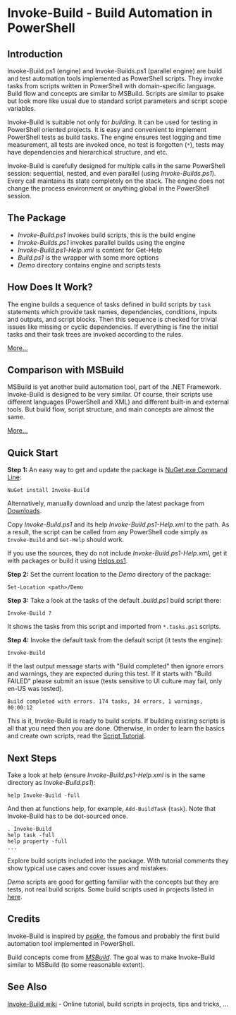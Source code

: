 
Invoke-Build - Build Automation in PowerShell
=============================================

## Introduction

Invoke-Build.ps1 (engine) and Invoke-Builds.ps1 (parallel engine) are build and
test automation tools implemented as PowerShell scripts. They invoke tasks from
scripts written in PowerShell with domain-specific language. Build flow and
concepts are similar to MSBuild. Scripts are similar to psake but look more
like usual due to standard script parameters and script scope variables.

Invoke-Build is suitable not only for *building*. It can be used for testing in
PowerShell oriented projects. It is easy and convenient to implement PowerShell
tests as build tasks. The engine ensures test logging and time measurement, all
tests are invoked once, no test is forgotten (`*`), tests may have dependencies
and hierarchical structure, and etc.

Invoke-Build is carefully designed for multiple calls in the same PowerShell
session: sequential, nested, and even parallel (using *Invoke-Builds.ps1*).
Every call maintains its state completely on the stack. The engine does not
change the process environment or anything global in the PowerShell session.

## The Package

* *Invoke-Build.ps1* invokes build scripts, this is the build engine
* *Invoke-Builds.ps1* invokes parallel builds using the engine
* *Invoke-Build.ps1-Help.xml* is content for Get-Help
* *Build.ps1* is the wrapper with some more options
* *Demo* directory contains engine and scripts tests

## How Does It Work?

The engine builds a sequence of tasks defined in build scripts by `task`
statements which provide task names, dependencies, conditions, inputs and
outputs, and script blocks. Then this sequence is checked for trivial issues
like missing or cyclic dependencies. If everything is fine the initial tasks
and their task trees are invoked according to the rules.

[More...](https://github.com/nightroman/Invoke-Build/wiki/How-Build-Works)

## Comparison with MSBuild

MSBuild is yet another build automation tool, part of the .NET Framework.
Invoke-Build is designed to be very similar. Of course, their scripts use
different languages (PowerShell and XML) and different built-in and external
tools. But build flow, script structure, and main concepts are almost the same.

[More...](https://github.com/nightroman/Invoke-Build/wiki/Comparison-with-MSBuild)

## Quick Start

**Step 1:**
An easy way to get and update the package is
[NuGet.exe Command Line](http://nuget.codeplex.com/releases):

    NuGet install Invoke-Build

Alternatively, manually download and unzip the latest package from
[Downloads](https://github.com/nightroman/Invoke-Build/downloads).

Copy *Invoke-Build.ps1* and its help *Invoke-Build.ps1-Help.xml* to the path.
As a result, the script can be called from any PowerShell code simply as
`Invoke-Build` and `Get-Help` should work.

If you use the sources, they do not include *Invoke-Build.ps1-Help.xml*, get it
with packages or build it using [Helps.ps1](https://github.com/nightroman/Helps).

**Step 2:**
Set the current location to the *Demo* directory of the package:

    Set-Location <path>/Demo

**Step 3:**
Take a look at the tasks of the default *.build.ps1* build script there:

    Invoke-Build ?

It shows the tasks from this script and imported from `*.tasks.ps1` scripts.

**Step 4:**
Invoke the default task from the default script (it tests the engine):

    Invoke-Build

If the last output message starts with "Build completed" then ignore errors and
warnings, they are expected during this test. If it starts with "Build FAILED"
please submit an issue (tests sensitive to UI culture may fail, only en-US was
tested).

    Build completed with errors. 174 tasks, 34 errors, 1 warnings, 00:00:12

This is it, Invoke-Build is ready to build scripts. If building existing scripts
is all that you need then you are done. Otherwise, in order to learn the basics
and create own scripts, read the
[Script Tutorial](https://github.com/nightroman/Invoke-Build/wiki/Script-Tutorial).

## Next Steps

Take a look at help (ensure *Invoke-Build.ps1-Help.xml* is in the same
directory as *Invoke-Build.ps1*):

    help Invoke-Build -full

And then at functions help, for example, `Add-BuildTask` (`task`). Note that
Invoke-Build has to be dot-sourced once.

    . Invoke-Build
    help task -full
    help property -full
    ...

Explore build scripts included into the package. With tutorial comments they
show typical use cases and cover issues and mistakes.

*Demo* scripts are good for getting familiar with the concepts but they are
tests, not real build scripts. Some build scripts used in projects listed in
[here](https://github.com/nightroman/Invoke-Build/wiki/Build-Scripts-in-Projects).

## Credits

Invoke-Build is inspired by [*psake*](https://github.com/psake/psake), the
famous and probably the first build automation tool implemented in PowerShell.

Build concepts come from [*MSBuild*](http://en.wikipedia.org/wiki/Msbuild).
The goal was to make Invoke-Build similar to MSBuild (to some reasonable extent).

## See Also

[Invoke-Build wiki](https://github.com/nightroman/Invoke-Build/wiki) -
Online tutorial, build scripts in projects, tips and tricks, ...
